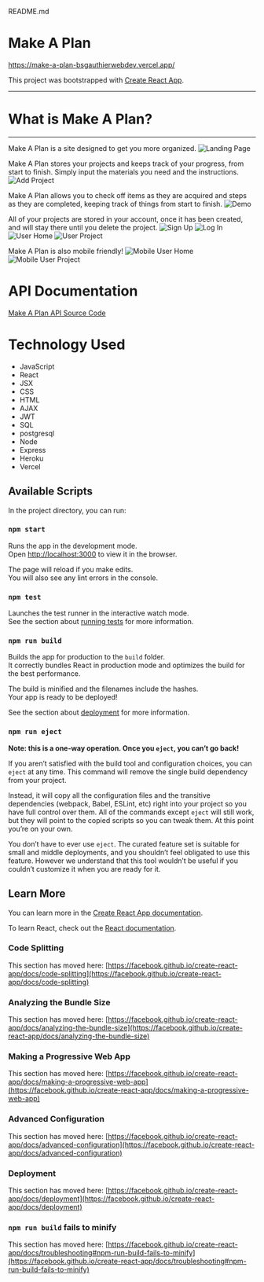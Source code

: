 README.md

# Make A Plan
https://make-a-plan-bsgauthierwebdev.vercel.app/

This project was bootstrapped with [Create React App](https://github.com/facebook/create-react-app).
<hr>

# What is Make A Plan?
<hr />

Make A Plan is a site designed to get you more organized.
![Landing Page](https://github.com/BsgauthierWebDev/make-a-plan/blob/master/images/landing-page.JPG)

Make A Plan stores your projects and keeps track of your progress, from start to finish.
Simply input the materials you need and the instructions.
![Add Project](https://github.com/BsgauthierWebDev/make-a-plan/blob/master/images/add-project.JPG)

Make A Plan allows you to check off items as they are acquired and steps as they are completed, keeping track of things from start to finish.
![Demo](https://github.com/BsgauthierWebDev/make-a-plan/blob/master/images/demo.JPG)

All of your projects are stored in your account, once it has been created, and will stay there until you delete the project.
![Sign Up](https://github.com/BsgauthierWebDev/make-a-plan/blob/master/images/demo.JPG)
![Log In](https://github.com/BsgauthierWebDev/make-a-plan/blob/master/images/demo.JPG)
![User Home](https://github.com/BsgauthierWebDev/make-a-plan/blob/master/images/user-home.JPG)
![User Project](https://github.com/BsgauthierWebDev/make-a-plan/blob/master/images/user-home.JPG)

Make A Plan is also mobile friendly!
![Mobile User Home](https://github.com/BsgauthierWebDev/make-a-plan/blob/master/images/mobile-user-home.JPG)
![Mobile User Project](https://github.com/BsgauthierWebDev/make-a-plan/blob/master/images/mobile-user-home.JPG)

# API Documentation
[Make A Plan API Source Code](https://github.com/BsgauthierWebDev/make-a-plan-api "Make A Plan API Source Code")

# Technology Used
* JavaScript
* React
* JSX
* CSS
* HTML
* AJAX
* JWT
* SQL
* postgresql
* Node
* Express
* Heroku
* Vercel

## Available Scripts

In the project directory, you can run:

### `npm start`

Runs the app in the development mode.\
Open [http://localhost:3000](http://localhost:3000) to view it in the browser.

The page will reload if you make edits.\
You will also see any lint errors in the console.

### `npm test`

Launches the test runner in the interactive watch mode.\
See the section about [running tests](https://facebook.github.io/create-react-app/docs/running-tests) for more information.

### `npm run build`

Builds the app for production to the `build` folder.\
It correctly bundles React in production mode and optimizes the build for the best performance.

The build is minified and the filenames include the hashes.\
Your app is ready to be deployed!

See the section about [deployment](https://facebook.github.io/create-react-app/docs/deployment) for more information.

### `npm run eject`

**Note: this is a one-way operation. Once you `eject`, you can’t go back!**

If you aren’t satisfied with the build tool and configuration choices, you can `eject` at any time. This command will remove the single build dependency from your project.

Instead, it will copy all the configuration files and the transitive dependencies (webpack, Babel, ESLint, etc) right into your project so you have full control over them. All of the commands except `eject` will still work, but they will point to the copied scripts so you can tweak them. At this point you’re on your own.

You don’t have to ever use `eject`. The curated feature set is suitable for small and middle deployments, and you shouldn’t feel obligated to use this feature. However we understand that this tool wouldn’t be useful if you couldn’t customize it when you are ready for it.

## Learn More

You can learn more in the [Create React App documentation](https://facebook.github.io/create-react-app/docs/getting-started).

To learn React, check out the [React documentation](https://reactjs.org/).

### Code Splitting

This section has moved here: [https://facebook.github.io/create-react-app/docs/code-splitting](https://facebook.github.io/create-react-app/docs/code-splitting)

### Analyzing the Bundle Size

This section has moved here: [https://facebook.github.io/create-react-app/docs/analyzing-the-bundle-size](https://facebook.github.io/create-react-app/docs/analyzing-the-bundle-size)

### Making a Progressive Web App

This section has moved here: [https://facebook.github.io/create-react-app/docs/making-a-progressive-web-app](https://facebook.github.io/create-react-app/docs/making-a-progressive-web-app)

### Advanced Configuration

This section has moved here: [https://facebook.github.io/create-react-app/docs/advanced-configuration](https://facebook.github.io/create-react-app/docs/advanced-configuration)

### Deployment

This section has moved here: [https://facebook.github.io/create-react-app/docs/deployment](https://facebook.github.io/create-react-app/docs/deployment)

### `npm run build` fails to minify

This section has moved here: [https://facebook.github.io/create-react-app/docs/troubleshooting#npm-run-build-fails-to-minify](https://facebook.github.io/create-react-app/docs/troubleshooting#npm-run-build-fails-to-minify)

